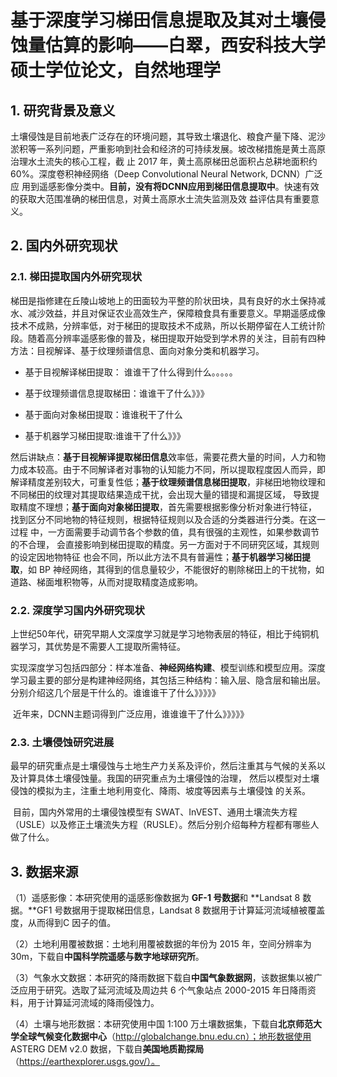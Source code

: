 # 基于深度学习梯田信息提取及其对土壤侵蚀量估算的影响——白翠，西安科技大学硕士学位论文，自然地理学

## 1. 研究背景及意义

​	土壤侵蚀是目前地表广泛存在的环境问题，其导致土壤退化、粮食产量下降、泥沙淤积等一系列问题，严重影响到社会和经济的可持续发展。坡改梯措施是黄土高原治理水土流失的核心工程，截 止 2017 年，黄土高原梯田总面积占总耕地面积约 60%。深度卷积神经网络（Deep Convolutional Neural Network, DCNN）广泛应 用到遥感影像分类中。**目前，没有将DCNN应用到梯田信息提取中**。快速有效的获取大范围准确的梯田信息，对黄土高原水土流失监测及效 益评估具有重要意义。

## 2. 国内外研究现状

### 2.1. 梯田提取国内外研究现状

​	梯田是指修建在丘陵山坡地上的田面较为平整的阶状田块，具有良好的水土保持减水、减沙效益，并且对保证农业高效生产，保障粮食具有重要意义。早期遥感成像技术不成熟，分辨率低，对于梯田的提取技术不成熟，所以长期停留在人工统计阶段。随着高分辨率遥感影像的普及，梯田提取开始受到学术界的关注，目前有四种方法：目视解译、基于纹理频谱信息、面向对象分类和机器学习。

* 基于目视解译梯田提取： 谁谁干了什么得到什么。。。。。
* 基于纹理频谱信息提取梯田：谁谁干了什么》》》
* 基于面向对象梯田提取：谁谁税干了什么

* 基于机器学习梯田提取:谁谁干了什么》》》

​	然后讲缺点：**基于目视解译提取梯田信息**效率低，需要花费大量的时间，人力和物力成本较高。由于不同解译者对事物的认知能力不同，所以提取程度因人而异，即解译精度差别较大，可重复性低；**基于纹理频谱信息梯田提取**，非梯田地物纹理和不同梯田的纹理对其提取结果造成干扰，会出现大量的错提和漏提区域， 导致提取精度不理想；**基于面向对象梯田提取**，首先需要根据影像分析对象进行特征， 找到区分不同地物的特征规则，根据特征规则以及合适的分类器进行分类。在这一过程 中，一方面需要手动调节各个参数的值，具有很强的主观性，如果参数调节的不合理， 会直接影响到梯田提取的精度。另一方面对于不同研究区域，其规则的设定因地物特征 也会不同，所以此方法不具有普遍性；**基于机器学习梯田提取**，如 BP 神经网络，其得到的信息量较少，不能很好的剔除梯田上的干扰物，如道路、梯面堆积物等，从而对提取精度造成影响。

### 2.2. 深度学习国内外研究现状

​	上世纪50年代，研究早期人文深度学习就是学习地物表层的特征，相比于纯铜机器学习，其优势是不需要人工提取所需特征。

​	实现深度学习包括四部分：样本准备、**神经网络构建**、模型训练和模型应用。深度学习最主要的部分是构建神经网络，其包括三种结构：输入层、隐含层和输出层。分别介绍这几个层是干什么的。谁谁谁干了什么》》》》》

​	近年来，DCNN主题词得到广泛应用，谁谁谁干了什么》》》》》

### 2.3. 土壤侵蚀研究进展

​	最早的研究重点是土壤侵蚀与土地生产力关系及评价，然后注重其与气候的关系以及计算具体土壤侵蚀量。我国的研究重点为土壤侵蚀的治理， 然后以模型对土壤侵蚀的模拟为主，注重土地利用变化、降雨、坡度等因素与土壤侵蚀 的关系。

​	目前，国内外常用的土壤侵蚀模型有 SWAT、InVEST、通用土壤流失方程（USLE）以及修正土壤流失方程（RUSLE）。然后分别介绍每种方程都有哪些人做了什么。

##  3. 数据来源

（1）遥感影像：本研究使用的遥感影像数据为 **GF-1 号数据**和 **Landsat 8 数据。**GF1 号数据用于提取梯田信息，Landsat 8 数据用于计算延河流域植被覆盖度，从而得到C 因子的值。 

（2）土地利用覆被数据：土地利用覆被数据的年份为 2015 年，空间分辨率为 30m，下载自**中国科学院遥感与数字地球研究所**。

 （3）气象水文数据：本研究的降雨数据下载自**中国气象数据网**，该数据集以被广泛应用于研究。选取了延河流域及周边共 6 个气象站点 2000-2015 年日降雨资料，用于计算延河流域的降雨侵蚀力。 

（4）土壤与地形数据：本研究使用中国 1:100 万土壤数据集，下载自**北京师范大学全球气候变化数据中心**（http://globalchange.bnu.edu.cn）；地形数据使用 ASTERG DEM v2.0 数据，下载自**美国地质勘探局**（https://earthexplorer.usgs.gov/）。